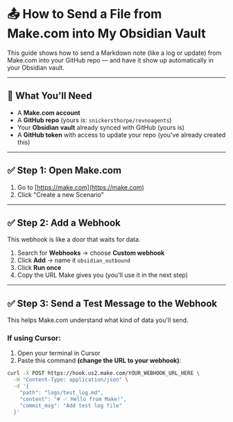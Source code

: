 # 📤 How to Send a File from Make.com into My Obsidian Vault

This guide shows how to send a Markdown note (like a log or update) from Make.com into your GitHub repo — and have it show up automatically in your Obsidian vault.

---

## 🔧 What You'll Need

- A **Make.com account**
- A **GitHub repo** (yours is: `snickersthorpe/revnoagents`)
- Your **Obsidian vault** already synced with GitHub (yours is)
- A **GitHub token** with access to update your repo (you've already created this)

---

## ✅ Step 1: Open Make.com

1. Go to [https://make.com](https://make.com)
2. Click "Create a new Scenario"

---

## ✅ Step 2: Add a Webhook

This webhook is like a door that waits for data.

1. Search for **Webhooks** → choose **Custom webhook**
2. Click **Add** → name it `obsidian_outbound`
3. Click **Run once**
4. Copy the URL Make gives you (you'll use it in the next step)

---

## ✅ Step 3: Send a Test Message to the Webhook

This helps Make.com understand what kind of data you'll send.

### If using Cursor:
1. Open your terminal in Cursor
2. Paste this command **(change the URL to your webhook)**:

```bash
curl -X POST https://hook.us2.make.com/YOUR_WEBHOOK_URL_HERE \
  -H "Content-Type: application/json" \
  -d '{
    "path": "logs/test_log.md",
    "content": "# ✅ Hello from Make!",
    "commit_msg": "Add test log file"
  }'
``` 